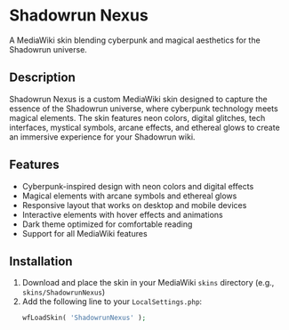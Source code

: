 # Shadowrun Nexus

A MediaWiki skin blending cyberpunk and magical aesthetics for the Shadowrun universe.

## Description

Shadowrun Nexus is a custom MediaWiki skin designed to capture the essence of the Shadowrun universe, where cyberpunk technology meets magical elements. The skin features neon colors, digital glitches, tech interfaces, mystical symbols, arcane effects, and ethereal glows to create an immersive experience for your Shadowrun wiki.

## Features

- Cyberpunk-inspired design with neon colors and digital effects
- Magical elements with arcane symbols and ethereal glows
- Responsive layout that works on desktop and mobile devices
- Interactive elements with hover effects and animations
- Dark theme optimized for comfortable reading
- Support for all MediaWiki features

## Installation

1. Download and place the skin in your MediaWiki `skins` directory (e.g., `skins/ShadowrunNexus`)
2. Add the following line to your `LocalSettings.php`:
   ```php
   wfLoadSkin( 'ShadowrunNexus' );
